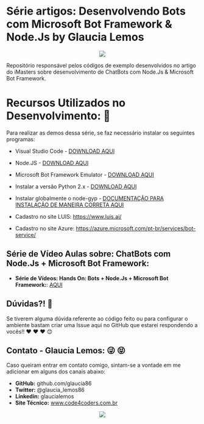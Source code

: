 # Série artigos: Desenvolvendo Bots com Microsoft Bot Framework & Node.Js by Glaucia Lemos

<p align="center">
  <img src="https://i.imgur.com/pA6SRQ6.gif"/>  
</p>

Repositório responsável pelos códigos de exemplo desenvolvidos no artigo do iMasters sobre desenvolvimento de ChatBots com Node.Js & Microsoft Bot Framework.

# Recursos Utilizados no Desenvolvimento: :rocket:

Para realizar as demos dessa série, se faz necessário instalar os seguintes programas:

* Visual Studio Code - [DOWNLOAD AQUI](https://code.visualstudio.com/)
* Node.JS - [DOWNLOAD AQUI](https://nodejs.org/en/)
* Microsoft Bot Framework Emulator - [DOWNLOAD AQUI](https://github.com/Microsoft/BotFramework-Emulator/releases
)
* Instalar a versão Python 2.x - [DOWNLOAD AQUI](https://www.python.org/downloads/)
* Instalar globalmente o node-gyp - [DOCUMENTAÇÃO PARA INSTALAÇÃO DE MANEIRA CORRETA AQUI](https://github.com/nodejs/node-gyp)

* Cadastro no site LUIS: https://www.luis.ai/
* Cadastro no site Azure: https://azure.microsoft.com/pt-br/services/bot-service/

## Série de Vídeo Aulas sobre: ChatBots com Node.Js + Microsoft Bot Framework:

* **Série de Vídeos: Hands On: Bots + Node.Js + Microsoft Bot Framework:**: [AQUI](https://bit.ly/2K8mVp7)

## Dúvidas?! :triangular_flag_on_post:

Se tiverem alguma dúvida referente ao código feito ou para configurar o ambiente bastam criar uma Issue aqui no GitHub que estarei respondendo a vocês!! :heart: :heart: :heart: :blush:

## Contato - Glaucia Lemos: :stuck_out_tongue_winking_eye: :stuck_out_tongue_closed_eyes:

Caso queiram entrar em contato comigo, sintam-se a vontade em me adicionar em alguns dos canais abaixo:

* **GitHub:** github.com/glaucia86
* **Twitter:** @glaucia_lemos86
* **Linkedin:** glaucialemos
* **Site Técnico:** www.code4coders.com.br

<p align="center">
  <img src="https://i.imgur.com/dLSzYDT.gif"/>  
</p>
